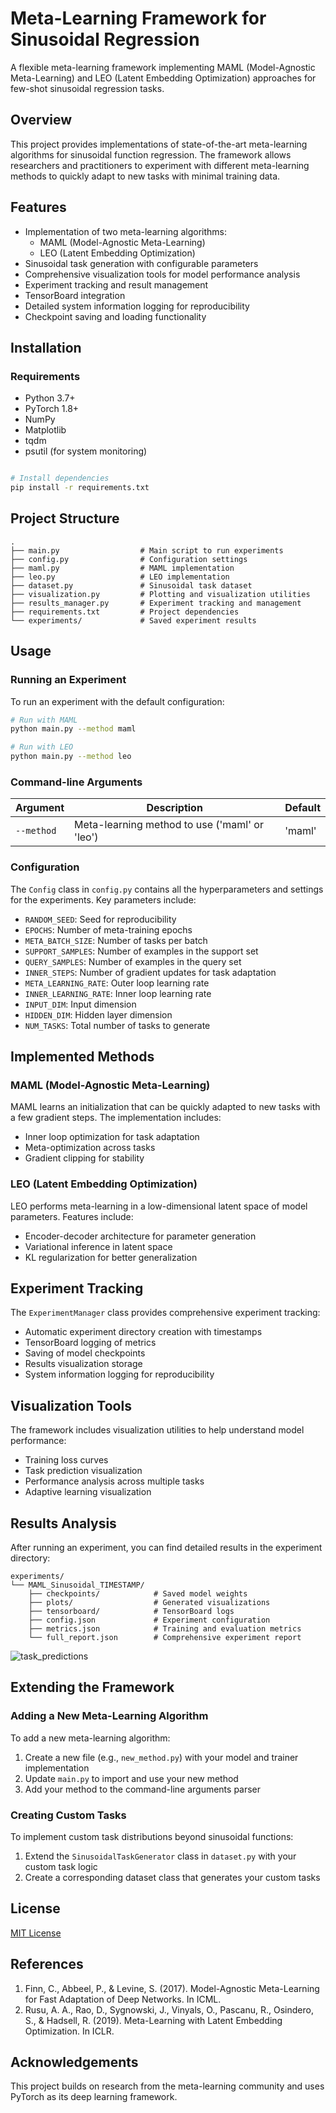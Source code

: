 # Meta-Learning Framework for Sinusoidal Regression

A flexible meta-learning framework implementing MAML (Model-Agnostic Meta-Learning) and LEO (Latent Embedding Optimization) approaches for few-shot sinusoidal regression tasks.

## Overview

This project provides implementations of state-of-the-art meta-learning algorithms for sinusoidal function regression. The framework allows researchers and practitioners to experiment with different meta-learning methods to quickly adapt to new tasks with minimal training data.

## Features

- Implementation of two meta-learning algorithms:
  - MAML (Model-Agnostic Meta-Learning)
  - LEO (Latent Embedding Optimization)
- Sinusoidal task generation with configurable parameters
- Comprehensive visualization tools for model performance analysis
- Experiment tracking and result management
- TensorBoard integration
- Detailed system information logging for reproducibility
- Checkpoint saving and loading functionality

## Installation

### Requirements

- Python 3.7+
- PyTorch 1.8+
- NumPy
- Matplotlib
- tqdm
- psutil (for system monitoring)

```bash

# Install dependencies
pip install -r requirements.txt
```

## Project Structure

```
.
├── main.py                  # Main script to run experiments
├── config.py                # Configuration settings
├── maml.py                  # MAML implementation
├── leo.py                   # LEO implementation
├── dataset.py               # Sinusoidal task dataset
├── visualization.py         # Plotting and visualization utilities
├── results_manager.py       # Experiment tracking and management
├── requirements.txt         # Project dependencies
└── experiments/             # Saved experiment results
```

## Usage

### Running an Experiment

To run an experiment with the default configuration:

```bash
# Run with MAML
python main.py --method maml

# Run with LEO
python main.py --method leo
```

### Command-line Arguments

| Argument | Description | Default |
|----------|-------------|---------|
| `--method` | Meta-learning method to use ('maml' or 'leo') | 'maml' |

### Configuration

The `Config` class in `config.py` contains all the hyperparameters and settings for the experiments. Key parameters include:

- `RANDOM_SEED`: Seed for reproducibility
- `EPOCHS`: Number of meta-training epochs
- `META_BATCH_SIZE`: Number of tasks per batch
- `SUPPORT_SAMPLES`: Number of examples in the support set
- `QUERY_SAMPLES`: Number of examples in the query set
- `INNER_STEPS`: Number of gradient updates for task adaptation
- `META_LEARNING_RATE`: Outer loop learning rate
- `INNER_LEARNING_RATE`: Inner loop learning rate
- `INPUT_DIM`: Input dimension
- `HIDDEN_DIM`: Hidden layer dimension
- `NUM_TASKS`: Total number of tasks to generate

## Implemented Methods

### MAML (Model-Agnostic Meta-Learning)

MAML learns an initialization that can be quickly adapted to new tasks with a few gradient steps. The implementation includes:

- Inner loop optimization for task adaptation
- Meta-optimization across tasks
- Gradient clipping for stability

### LEO (Latent Embedding Optimization)

LEO performs meta-learning in a low-dimensional latent space of model parameters. Features include:

- Encoder-decoder architecture for parameter generation
- Variational inference in latent space
- KL regularization for better generalization

## Experiment Tracking

The `ExperimentManager` class provides comprehensive experiment tracking:

- Automatic experiment directory creation with timestamps
- TensorBoard logging of metrics
- Saving of model checkpoints
- Results visualization storage
- System information logging for reproducibility

## Visualization Tools

The framework includes visualization utilities to help understand model performance:

- Training loss curves
- Task prediction visualization
- Performance analysis across multiple tasks
- Adaptive learning visualization

## Results Analysis

After running an experiment, you can find detailed results in the experiment directory:

```
experiments/
└── MAML_Sinusoidal_TIMESTAMP/
    ├── checkpoints/            # Saved model weights
    ├── plots/                  # Generated visualizations
    ├── tensorboard/            # TensorBoard logs
    ├── config.json             # Experiment configuration
    ├── metrics.json            # Training and evaluation metrics
    └── full_report.json        # Comprehensive experiment report
```

![task_predictions](https://github.com/user-attachments/assets/f53ef36d-860f-4983-8874-10a08adaddbc)

## Extending the Framework

### Adding a New Meta-Learning Algorithm

To add a new meta-learning algorithm:

1. Create a new file (e.g., `new_method.py`) with your model and trainer implementation
2. Update `main.py` to import and use your new method
3. Add your method to the command-line arguments parser

### Creating Custom Tasks

To implement custom task distributions beyond sinusoidal functions:

1. Extend the `SinusoidalTaskGenerator` class in `dataset.py` with your custom task logic
2. Create a corresponding dataset class that generates your custom tasks

## License

[MIT License](LICENSE)

## References

1. Finn, C., Abbeel, P., & Levine, S. (2017). Model-Agnostic Meta-Learning for Fast Adaptation of Deep Networks. In ICML.
2. Rusu, A. A., Rao, D., Sygnowski, J., Vinyals, O., Pascanu, R., Osindero, S., & Hadsell, R. (2019). Meta-Learning with Latent Embedding Optimization. In ICLR.

## Acknowledgements

This project builds on research from the meta-learning community and uses PyTorch as its deep learning framework.
